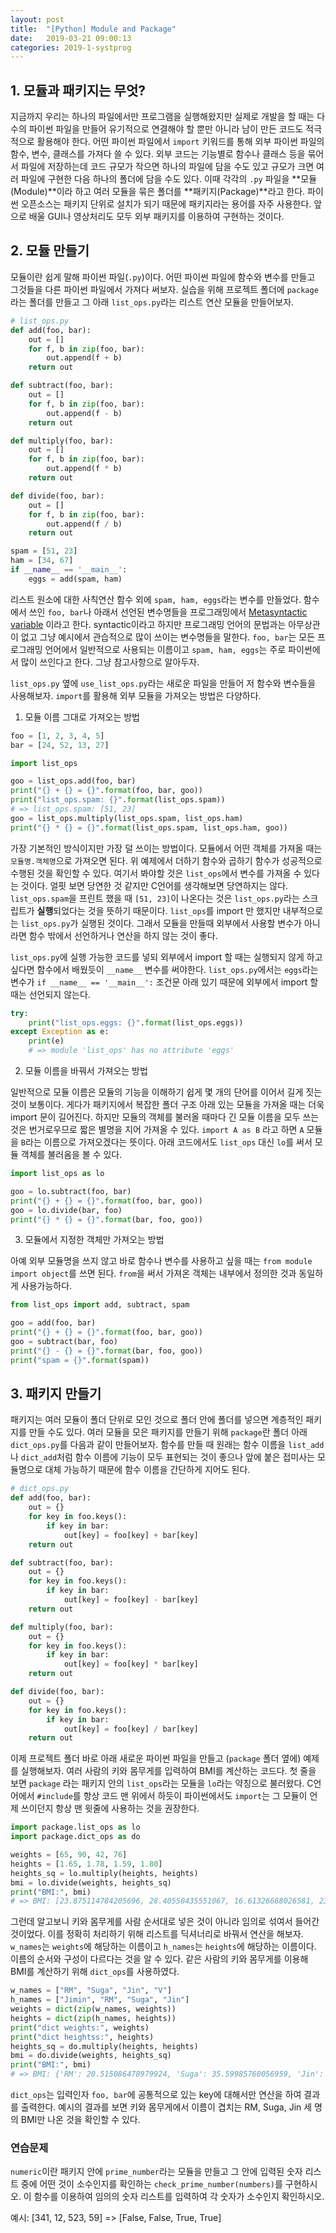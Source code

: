 ```yaml
---
layout: post
title:  "[Python] Module and Package"
date:   2019-03-21 09:00:13
categories: 2019-1-systprog
---
```




## 1. 모듈과 패키지는 무엇?

지금까지 우리는 하나의 파일에서만 프로그램을 실행해왔지만 실제로 개발을 할 때는 다수의 파이썬 파일을 만들어 유기적으로 연결해야 할 뿐만 아니라 남이 만든 코드도 적극적으로 활용해야 한다. 어떤 파이썬 파일에서 `import` 키워드를 통해 외부 파이썬 파일의 함수, 변수, 클래스를 가져다 쓸 수 있다. 외부 코드는 기능별로 함수나 클래스 등을 묶어서 파일에 저장하는데 코드 규모가 작으면 하나의 파일에 담을 수도 있고 규모가 크면 여러 파일에 구현한 다음 하나의 폴더에 담을 수도 있다. 이때 각각의 `.py` 파일을 **모듈(Module)**이라 하고 여러 모듈을 묶은 폴더를 **패키지(Package)**라고 한다. 파이썬 오픈소스는 패키지 단위로 설치가 되기 때문에 패키지라는 용어를 자주 사용한다. 앞으로 배울 GUI나 영상처리도 모두 외부 패키지를 이용하여 구현하는 것이다.

## 2. 모듈 만들기

모듈이란 쉽게 말해 파이썬 파일(`.py`)이다. 어떤 파이썬 파일에 함수와 변수를 만들고 그것들을 다른 파이썬 파일에서 가져다 써보자. 실습을 위해 프로젝트 폴더에 `package`라는 폴더를 만들고 그 아래 `list_ops.py`라는 리스트 연산 모듈을 만들어보자.

```python
# list_ops.py
def add(foo, bar):
    out = []
    for f, b in zip(foo, bar):
        out.append(f + b)
    return out

def subtract(foo, bar):
    out = []
    for f, b in zip(foo, bar):
        out.append(f - b)
    return out

def multiply(foo, bar):
    out = []
    for f, b in zip(foo, bar):
        out.append(f * b)
    return out

def divide(foo, bar):
    out = []
    for f, b in zip(foo, bar):
        out.append(f / b)
    return out

spam = [51, 23]
ham = [34, 67]
if __name__ == '__main__':
    eggs = add(spam, ham)
```

리스트 원소에 대한 사칙연산 함수 외에 `spam, ham, eggs`라는 변수를 만들었다. 함수에서 쓰인 `foo, bar`나 아래서 선언된 변수명들을 프로그래밍에서 [Metasyntactic variable](https://futurecreator.github.io/2018/06/05/metasyntactic-variables-foo-bar/) 이라고 한다. syntactic이라고 하지만 프로그래밍 언어의 문법과는 아무상관이 없고 그냥 예시에서 관습적으로 많이 쓰이는 변수명들을 말한다. `foo, bar`는 모든 프로그래밍 언어에서 일반적으로 사용되는 이름이고 `spam, ham, eggs`는 주로 파이썬에서 많이 쓰인다고 한다. 그냥 참고사항으로 알아두자.  

`list_ops.py` 옆에 `use_list_ops.py`라는 새로운 파일을 만들어 저 함수와 변수들을 사용해보자. `import`를 활용해 외부 모듈을 가져오는 방법은 다양하다. 

1) 모듈 이름 그대로 가져오는 방법

```python
foo = [1, 2, 3, 4, 5]
bar = [24, 52, 13, 27]

import list_ops

goo = list_ops.add(foo, bar)
print("{} + {} = {}".format(foo, bar, goo))
print("list_ops.spam: {}".format(list_ops.spam))
# => list_ops.spam: [51, 23]
goo = list_ops.multiply(list_ops.spam, list_ops.ham)
print("{} * {} = {}".format(list_ops.spam, list_ops.ham, goo))
```

가장 기본적인 방식이지만 가장 덜 쓰이는 방법이다. 모듈에서 어떤 객체를 가져올 때는 `모듈명.객체명`으로 가져오면 된다. 위 예제에서 더하기 함수와 곱하기 함수가 성공적으로 수행된 것을 확인할 수 있다. 여기서 봐야할 것은 `list_ops`에서 변수를 가져올 수 있다는 것이다. 얼핏 보면 당연한 것 같지만 C언어를 생각해보면 당연하지는 않다. `list_ops.spam`을 프린트 했을 때 `[51, 23]`이 나온다는 것은 `list_ops.py`라는 스크립트가 **실행**되었다는 것을 뜻하기 때문이다. `list_ops`를 import 만 했지만 내부적으로는 `list_ops.py`가 실행된 것이다. 그래서 모듈을 만들때 외부에서 사용할 변수가 아니라면 함수 밖에서 선언하거나 연산을 하지 않는 것이 좋다.   

`list_ops.py`에 실행 가능한 코드를 넣되 외부에서 import 할 때는 실행되지 않게 하고 싶다면 함수에서 배웠듯이 `__name__` 변수를 써야한다. `list_ops.py`에서는 `eggs`라는 변수가 `if __name__ == '__main__':` 조건문 아래 있기 때문에 외부에서 import 할 때는 선언되지 않는다.

```python
try:
    print("list_ops.eggs: {}".format(list_ops.eggs))
except Exception as e:
    print(e)
    # => module 'list_ops' has no attribute 'eggs'
```

2) 모듈 이름을 바꿔서 가져오는 방법

일반적으로 모듈 이름은 모듈의 기능을 이해하기 쉽게 몇 개의 단어를 이어서 길게 짓는것이 보통이다. 게다가 패키지에서 복잡한 폴더 구조 아래 있는 모듈을 가져올 때는 더욱 import 문이 길어진다. 하지만 모듈의 객체를 불러올 때마다 긴 모듈 이름을 모두 쓰는 것은 번거로우므로 짧은 별명을 지어 가져올 수 있다. `import A as B` 라고 하면 `A` 모듈을 `B`라는 이름으로 가져오겠다는 뜻이다. 아래 코드에서도 `list_ops` 대신 `lo`를 써서 모듈 객체를 불러옴을 볼 수 있다.

```python
import list_ops as lo

goo = lo.subtract(foo, bar)
print("{} + {} = {}".format(foo, bar, goo))
goo = lo.divide(bar, foo)
print("{} * {} = {}".format(bar, foo, goo))
```

3) 모듈에서 지정한 객체만 가져오는 방법

아예 외부 모듈명을 쓰지 않고 바로 함수나 변수를 사용하고 싶을 때는 `from module import object`를 쓰면 된다. `from`을 써서 가져온 객체는 내부에서 정의한 것과 동일하게 사용가능하다.

```python
from list_ops import add, subtract, spam

goo = add(foo, bar)
print("{} + {} = {}".format(foo, bar, goo))
goo = subtract(bar, foo)
print("{} - {} = {}".format(bar, foo, goo))
print("spam = {}".format(spam))
```

## 3. 패키지 만들기

패키지는 여러 모듈이 폴더 단위로 모인 것으로 폴더 안에 폴더를 넣으면 계층적인 패키지를 만들 수도 있다. 여러 모듈을 모은 패키지를 만들기 위해 `package`란 폴더 아래 `dict_ops.py`를 다음과 같이 만들어보자. 함수를 만들 때 원래는 함수 이름을 `list_add`나 `dict_add`처럼 함수 이름에 기능이 모두 표현되는 것이 좋으나 앞에 붙은 접미사는 모듈명으로 대체 가능하기 때문에 함수 이름을 간단하게 지어도 된다.

```python
# dict_ops.py
def add(foo, bar):
    out = {}
    for key in foo.keys():
        if key in bar:
            out[key] = foo[key] + bar[key]
    return out

def subtract(foo, bar):
    out = {}
    for key in foo.keys():
        if key in bar:
            out[key] = foo[key] - bar[key]
    return out

def multiply(foo, bar):
    out = {}
    for key in foo.keys():
        if key in bar:
            out[key] = foo[key] * bar[key]
    return out

def divide(foo, bar):
    out = {}
    for key in foo.keys():
        if key in bar:
            out[key] = foo[key] / bar[key]
    return out
```

이제 프로젝트 폴더 바로 아래 새로운 파이썬 파일을 만들고 (`package` 폴더 옆에) 예제를 실행해보자. 여러 사람의 키와 몸무게를 입력하여 BMI를 계산하는 코드다. 첫 줄을 보면 `package` 라는 패키지 안의 `list_ops`라는 모듈을 `lo`라는 약칭으로 불러왔다. C언어에서 `#include`를 항상 코드 맨 위에서 하듯이 파이썬에서도 `import`는 그 모듈이 언제 쓰이던지 항상 맨 윗줄에 사용하는 것을 권장한다.

```python
import package.list_ops as lo
import package.dict_ops as do

weights = [65, 90, 42, 76]
heights = [1.65, 1.78, 1.59, 1.80]
heights_sq = lo.multiply(heights, heights)
bmi = lo.divide(weights, heights_sq)
print("BMI:", bmi)
# => BMI: [23.875114784205696, 28.40550435551067, 16.61326688026581, 23.456790123456788]
```

그런데 알고보니 키와 몸무게를 사람 순서대로 넣은 것이 아니라 임의로 섞여서 들어간 것이었다. 이를 정확히 처리하기 위해 리스트를 딕셔너리로 바꿔서 연산을 해보자. `w_names`는 `weights`에 해당하는 이름이고 `h_names`는 `heights`에 해당하는 이름이다. 이름의 순서와 구성이 다르다는 것을 알 수 있다. 같은 사람의 키와 몸무게를 이용해 BMI를 계산하기 위해 `dict_ops`를 사용하였다.

```python
w_names = ["RM", "Suga", "Jin", "V"]
h_names = ["Jimin", "RM", "Suga", "Jin"]
weights = dict(zip(w_names, weights))
heights = dict(zip(h_names, heights))
print("dict weights:", weights)
print("dict heightss:", heights)
heights_sq = do.multiply(heights, heights)
bmi = do.divide(weights, heights_sq)
print("BMI:", bmi)
# => BMI: {'RM': 20.515086478979924, 'Suga': 35.59985760056959, 'Jin': 12.962962962962962}
```

`dict_ops`는 입력인자 `foo, bar`에 공통적으로 있는 key에 대해서만 연산을 하여 결과를 출력한다. 예시의 결과를 보면 키와 몸무게에서 이름이 겹치는 RM, Suga, Jin 세 명의 BMI만 나온 것을 확인할 수 있다.  

### 연습문제

`numeric`이란 패키지 안에 `prime_number`라는 모듈을 만들고 그 안에 입력된 숫자 리스트 중에 어떤 것이 소수인지를 확인하는 `check_prime_number(numbers)`를 구현하시오. 이 함수를 이용하여 임의의 숫자 리스트를 입력하여 각 숫자가 소수인지 확인하시오.   

예시: [341, 12, 523, 59] => [False, False, True, True]





